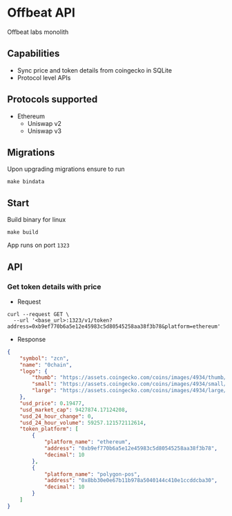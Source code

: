 # Offbeat API

Offbeat labs monolith

## Capabilities

* Sync price and token details from coingecko in SQLite
* Protocol level APIs

## Protocols supported

* Ethereum
    * Uniswap v2
    * Uniswap v3

## Migrations

Upon upgrading migrations ensure to run

```
make bindata
```

## Start

Build binary for linux

```
make build
```

App runs on port `1323`

## API

### Get token details with price
- Request
```curl
curl --request GET \
  --url '<base_url>:1323/v1/token?address=0xb9ef770b6a5e12e45983c5d80545258aa38f3b78&platform=ethereum'
```
- Response
```json
{
	"symbol": "zcn",
	"name": "0chain",
	"logo": {
		"thumb": "https://assets.coingecko.com/coins/images/4934/thumb/0_Black-svg.png?1600757954",
		"small": "https://assets.coingecko.com/coins/images/4934/small/0_Black-svg.png?1600757954",
		"large": "https://assets.coingecko.com/coins/images/4934/large/0_Black-svg.png?1600757954"
	},
	"usd_price": 0.19477,
	"usd_market_cap": 9427874.17124208,
	"usd_24_hour_change": 0,
	"usd_24_hour_volume": 59257.121572112614,
	"token_platform": [
		{
			"platform_name": "ethereum",
			"address": "0xb9ef770b6a5e12e45983c5d80545258aa38f3b78",
			"decimal": 10
		},
		{
			"platform_name": "polygon-pos",
			"address": "0x8bb30e0e67b11b978a5040144c410e1ccddcba30",
			"decimal": 10
		}
	]
}
```